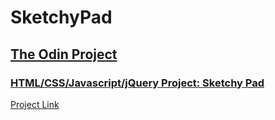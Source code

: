 <h1> SketchyPad </h1>

<h2><a href="http://www.theodinproject.com/">The Odin Project</h2>

<h3>HTML/CSS/Javascript/jQuery Project: Sketchy Pad</h3>

<a href="https://github.com/derekhammondkc/SketchyPad">Project Link</a>
